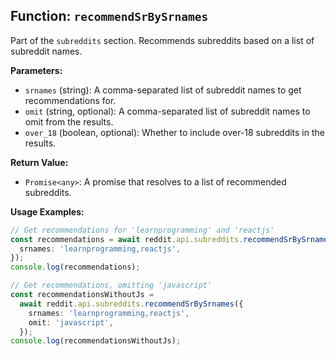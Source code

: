 ## Function: `recommendSrBySrnames`

Part of the `subreddits` section. Recommends subreddits based on a list of subreddit names.

**Parameters:**

- `srnames` (string): A comma-separated list of subreddit names to get recommendations for.
- `omit` (string, optional): A comma-separated list of subreddit names to omit from the results.
- `over_18` (boolean, optional): Whether to include over-18 subreddits in the results.

**Return Value:**

- `Promise<any>`: A promise that resolves to a list of recommended subreddits.

**Usage Examples:**

```typescript
// Get recommendations for 'learnprogramming' and 'reactjs'
const recommendations = await reddit.api.subreddits.recommendSrBySrnames({
  srnames: 'learnprogramming,reactjs',
});
console.log(recommendations);
```

```typescript
// Get recommendations, omitting 'javascript'
const recommendationsWithoutJs =
  await reddit.api.subreddits.recommendSrBySrnames({
    srnames: 'learnprogramming,reactjs',
    omit: 'javascript',
  });
console.log(recommendationsWithoutJs);
```
